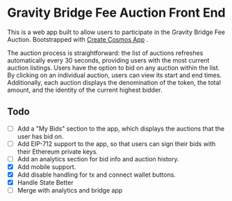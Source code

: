 # Gravity Bridge Fee Auction Front End

This is a web app built to allow users to participate in the Gravity Bridge Fee Auction. Bootstrapped with [Create Cosmos App]() .

The auction process is straightforward: the list of auctions refreshes automatically every 30 seconds, providing users with the most current auction listings. Users have the option to bid on any auction within the list. By clicking on an individual auction, users can view its start and end times. Additionally, each auction displays the denomination of the token, the total amount, and the identity of the current highest bidder.

## Todo

- [ ] Add a "My Bids" section to the app, which displays the auctions that the user has bid on.
- [ ] Add EIP-712 support to the app, so that users can sign their bids with their Ethereum private keys.
- [ ] Add an analytics section for bid info and auction history.
- [x] Add mobile support.
- [x] Add disable handling for tx and connect wallet buttons.
- [x] Handle State Better
- [ ] Merge with analytics and bridge app
